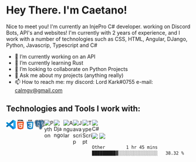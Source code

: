 # Hey There. I'm Caetano!

Nice to meet you! I'm currently an InjePro C# developer.
working on Discord Bots, API's and websites! I'm currently with 2 years of experience, and I work with a number of technologies such as CSS, HTML, Angular, DJango, Python, Javascrip, Typescript and C#

- 🔭 I’m currently working on an API
- 🌱 I’m currently learning Rust
- 👯 I’m looking to collaborate on Python Projects
- 💬 Ask me about my projects (anything really)
- 📫 How to reach me: my discord: Lord Kark#0755 
e-mail: calmgv@gmail.com

## Technologies and Tools I work with:

<img align="left" alt="Visual Studio Code" width="26px" src="https://raw.githubusercontent.com/github/explore/80688e429a7d4ef2fca1e82350fe8e3517d3494d/topics/visual-studio-code/visual-studio-code.png" />
<img align="left" alt="HTML5" width="26px" src="https://raw.githubusercontent.com/github/explore/80688e429a7d4ef2fca1e82350fe8e3517d3494d/topics/html/html.png" />
<img align="left" alt="CSS3" width="26px" src="https://raw.githubusercontent.com/github/explore/80688e429a7d4ef2fca1e82350fe8e3517d3494d/topics/css/css.png" />
<img align="left" alt="PostgreSQL" width="26px" src="https://raw.githubusercontent.com/github/explore/80688e429a7d4ef2fca1e82350fe8e3517d3494d/topics/postgresql/postgresql.png" />
<img align="left" alt="Python" width="26px" src="https://cdn.iconscout.com/icon/free/png-256/python-3521655-2945099.png" />
<img align="left" alt="Django" width="26px" src="https://icon-library.com/images/django-icon/django-icon-0.jpg"/>
<img align="left" alt="Angular" width="26px" src="https://icon-library.com/images/angularjs-icon/angularjs-icon-10.jpg"/>
<img align="left" alt="Javascrip" width="26px" src="https://icon-library.com/images/91de50e59c_66889.png"/>
<img align="left" alt="TypeScript" width="26px" src="https://icon-library.com/images/mit-icon/mit-icon-25.jpg"/>
<img align="left" alt="C#" width="26px" src="https://icon-library.com/images/official-icon/official-icon-9.jpg"/>

<br/>
<br/>


<img align="center" src="https://github-readme-stats-mauve-mu-95.vercel.app/api?username=caetanovidal&theme=vue-dark&show_icons=true&work=work">
<img align="center" src="https://github-readme-stats-mauve-mu-95.vercel.app/api/top-langs/?username=caetanovidal&theme=vue-dark&work=work">
<!--START_SECTION:waka-->

```text
Other        1 hr 45 mins    █████████▓░░░░░░░░░░░░░░░   38.32 %
```

<!--END_SECTION:waka-->
